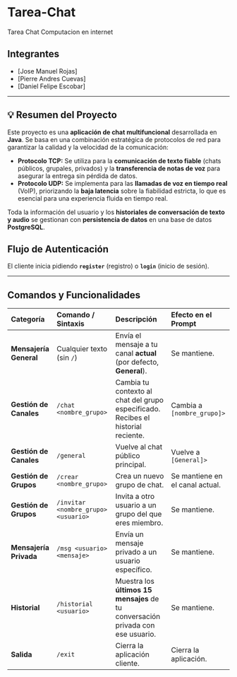 # Tarea-Chat
Tarea Chat Computacion en internet

## Integrantes
- [Jose Manuel Rojas]
- [Pierre Andres Cuevas]
- [Daniel Felipe Escobar]

---
## 💡 Resumen del Proyecto

Este proyecto es una **aplicación de chat multifuncional** desarrollada en **Java**. Se basa en una combinación estratégica de protocolos de red para garantizar la calidad y la velocidad de la comunicación:

* **Protocolo TCP:** Se utiliza para la **comunicación de texto fiable** (chats públicos, grupales, privados) y la **transferencia de notas de voz** para asegurar la entrega sin pérdida de datos.
* **Protocolo UDP:** Se implementa para las **llamadas de voz en tiempo real** (VoIP), priorizando la **baja latencia** sobre la fiabilidad estricta, lo que es esencial para una experiencia fluida en tiempo real.

Toda la información del usuario y los **historiales de conversación de texto y audio** se gestionan con **persistencia de datos** en una base de datos **PostgreSQL**.

## Flujo de Autenticación
El cliente inicia pidiendo **`register`** (registro) o **`login`** (inicio de sesión).

---

## Comandos y Funcionalidades

| Categoría | Comando / Sintaxis | Descripción | Efecto en el Prompt |
| :--- | :--- | :--- | :--- |
| **Mensajería General** | Cualquier texto (sin `/`) | Envía el mensaje a tu canal **actual** (por defecto, **General**). | Se mantiene. |
| **Gestión de Canales** | `/chat <nombre_grupo>` | Cambia tu contexto al chat del grupo especificado. Recibes el historial reciente. | Cambia a `[nombre_grupo]>` |
| **Gestión de Canales** | `/general` | Vuelve al chat público principal. | Vuelve a `[General]>` |
| **Gestión de Grupos** | `/crear <nombre_grupo>` | Crea un nuevo grupo de chat. | Se mantiene en el canal actual. |
| **Gestión de Grupos** | `/invitar <nombre_grupo> <usuario>` | Invita a otro usuario a un grupo del que eres miembro. | Se mantiene. |
| **Mensajería Privada** | `/msg <usuario> <mensaje>` | Envía un mensaje privado a un usuario específico. | Se mantiene. |
| **Historial** | `/historial <usuario>` | Muestra los **últimos 15 mensajes** de tu conversación privada con ese usuario. | Se mantiene. |
| **Salida** | `/exit` | Cierra la aplicación cliente. | Cierra la aplicación. |
